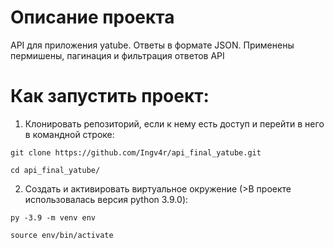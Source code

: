 # Описание проекта
API для приложения yatube. Ответы в формате JSON. Применены пермишены, пагинация и фильтрация ответов API
# Как запустить проект:
1. Клонировать репозиторий, если к нему есть доступ и перейти в него в командной строке:
```
git clone https://github.com/Ingv4r/api_final_yatube.git
```
```
cd api_final_yatube/
```
2. Cоздать и активировать виртуальное окружение (>В проекте использовалась версия python 3.9.0):
```
py -3.9 -m venv env
```
```
source env/bin/activate
```
